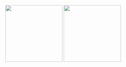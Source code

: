 <div>
  <img height = "180em" src= "https://github-readme-stats.vercel.app/api?username=hasanyucel&show_icons=true&theme=radical">
  <img height = "180em" src= "https://github-readme-stats.vercel.app/api/top-langs/?username=hasanyucel&layout=compact)](https://github.com/hasanyucel/github-readme-stats">
</div>
<!--
**hasanyucel/hasanyucel** is a ✨ _special_ ✨ repository because its `README.md` (this file) appears on your GitHub profile.

Here are some ideas to get you started:

- 🔭 I’m currently working on ...
- 🌱 I’m currently learning ...
- 👯 I’m looking to collaborate on ...
- 🤔 I’m looking for help with ...
- 💬 Ask me about ...
- 📫 How to reach me: ...
- 😄 Pronouns: ...
- ⚡ Fun fact: ...
-->
